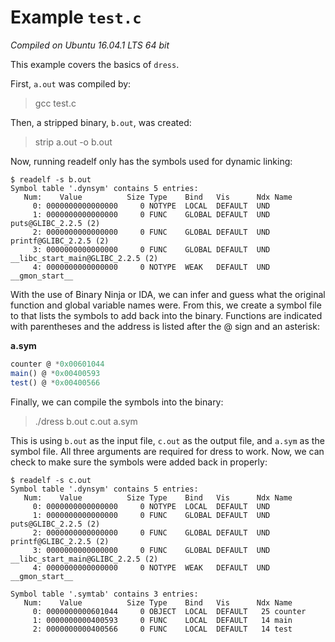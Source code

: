 # Example `test.c`

*Compiled on Ubuntu 16.04.1 LTS 64 bit*

This example covers the basics of `dress`.

First, `a.out` was compiled by:

> gcc test.c

Then, a stripped binary, `b.out`, was created:

> strip a.out -o b.out

Now, running readelf only has the symbols used for dynamic linking:

```
$ readelf -s b.out
Symbol table '.dynsym' contains 5 entries:
   Num:    Value          Size Type    Bind   Vis      Ndx Name
     0: 0000000000000000     0 NOTYPE  LOCAL  DEFAULT  UND 
     1: 0000000000000000     0 FUNC    GLOBAL DEFAULT  UND puts@GLIBC_2.2.5 (2)
     2: 0000000000000000     0 FUNC    GLOBAL DEFAULT  UND printf@GLIBC_2.2.5 (2)
     3: 0000000000000000     0 FUNC    GLOBAL DEFAULT  UND __libc_start_main@GLIBC_2.2.5 (2)
     4: 0000000000000000     0 NOTYPE  WEAK   DEFAULT  UND __gmon_start__
```

With the use of Binary Ninja or IDA, we can infer and guess what the original function and global variable names were. From this, we create a symbol file to that lists the symbols to add back into the binary. Functions are indicated with parentheses and the address is listed after the @ sign and an asterisk:

**a.sym**
``` javascript
counter @ *0x00601044
main() @ *0x00400593
test() @ *0x00400566
```

Finally, we can compile the symbols into the binary:

> ./dress b.out c.out a.sym

This is using `b.out` as the input file, `c.out` as the output file, and `a.sym` as the symbol file. All three arguments are required for dress to work. Now, we can check to make sure the symbols were added back in properly:

```
$ readelf -s c.out
Symbol table '.dynsym' contains 5 entries:
   Num:    Value          Size Type    Bind   Vis      Ndx Name
     0: 0000000000000000     0 NOTYPE  LOCAL  DEFAULT  UND 
     1: 0000000000000000     0 FUNC    GLOBAL DEFAULT  UND puts@GLIBC_2.2.5 (2)
     2: 0000000000000000     0 FUNC    GLOBAL DEFAULT  UND printf@GLIBC_2.2.5 (2)
     3: 0000000000000000     0 FUNC    GLOBAL DEFAULT  UND __libc_start_main@GLIBC_2.2.5 (2)
     4: 0000000000000000     0 NOTYPE  WEAK   DEFAULT  UND __gmon_start__

Symbol table '.symtab' contains 3 entries:
   Num:    Value          Size Type    Bind   Vis      Ndx Name
     0: 0000000000601044     0 OBJECT  LOCAL  DEFAULT   25 counter
     1: 0000000000400593     0 FUNC    LOCAL  DEFAULT   14 main
     2: 0000000000400566     0 FUNC    LOCAL  DEFAULT   14 test
```
